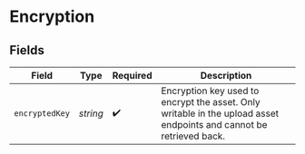 # Encryption


## Fields

| Field                                                                                                               | Type                                                                                                                | Required                                                                                                            | Description                                                                                                         |
| ------------------------------------------------------------------------------------------------------------------- | ------------------------------------------------------------------------------------------------------------------- | ------------------------------------------------------------------------------------------------------------------- | ------------------------------------------------------------------------------------------------------------------- |
| `encryptedKey`                                                                                                      | *string*                                                                                                            | :heavy_check_mark:                                                                                                  | Encryption key used to encrypt the asset. Only writable in the upload asset endpoints and cannot be retrieved back. |